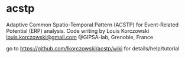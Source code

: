 # acstp
Adaptive Common Spatio-Temporal Pattern (ACSTP) for Event-Related Potential (ERP) analysis.
Code writing by Louis Korczowski <louis.korczowski@gmail.com> @GIPSA-lab, Grenoble, France

go to https://github.com/lkorczowski/acstp/wiki for details/help/tutorial
